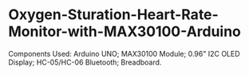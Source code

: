 # Oxygen-Sturation-Heart-Rate-Monitor-with-MAX30100-Arduino
Components Used:
  Arduino UNO;
  MAX30100 Module;
  0.96" I2C OLED Display;
  HC-05/HC-06 Bluetooth;
  Breadboard.
